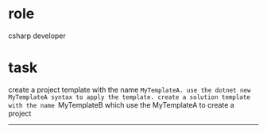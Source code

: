 # role
csharp developer

# task
create a project template with the name `MyTemplateA. use the dotnet new MyTemplateA syntax to apply the template.
create a solution template with the name `MyTemplateB which use the MyTemplateA to create a project

---

